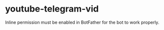 ﻿# youtube-telegram-vid
Inline permission must be enabled in BotFather for the bot to work properly.
